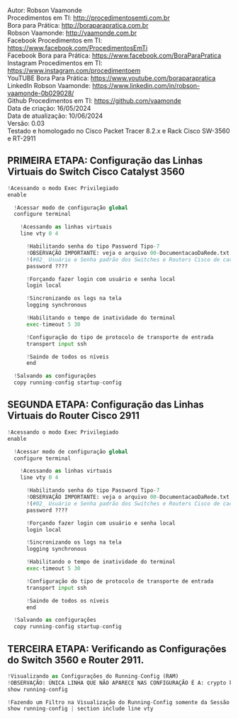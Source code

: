 Autor: Robson Vaamonde<br>
Procedimentos em TI: http://procedimentosemti.com.br<br>
Bora para Prática: http://boraparapratica.com.br<br>
Robson Vaamonde: http://vaamonde.com.br<br>
Facebook Procedimentos em TI: https://www.facebook.com/ProcedimentosEmTi<br>
Facebook Bora para Prática: https://www.facebook.com/BoraParaPratica<br>
Instagram Procedimentos em TI: https://www.instagram.com/procedimentoem<br>
YouTUBE Bora Para Prática: https://www.youtube.com/boraparapratica<br>
LinkedIn Robson Vaamonde: https://www.linkedin.com/in/robson-vaamonde-0b029028/<br>
Github Procedimentos em TI: https://github.com/vaamonde<br>
Data de criação: 16/05/2024<br>
Data de atualização: 10/06/2024<br>
Versão: 0.03<br>
Testado e homologado no Cisco Packet Tracer 8.2.x e Rack Cisco SW-3560 e RT-2911

## PRIMEIRA ETAPA: Configuração das Linhas Virtuais do Switch Cisco Catalyst 3560 

```python
!Acessando o modo Exec Privilegiado
enable

  !Acessar modo de configuração global
  configure terminal

    !Acessando as linhas virtuais
    line vty 0 4

      !Habilitando senha do tipo Password Tipo-7
      !OBSERVAÇÃO IMPORTANTE: veja o arquivo 00-DocumentacaoDaRede.txt a partir da linha: 90 
      !(#02_ Usuário e Senha padrão dos Switches e Routers Cisco de cada Grupo:)
      password ????

      !Forçando fazer login com usuário e senha local
      login local 

      !Sincronizando os logs na tela
      logging synchronous

      !Habilitando o tempo de inatividade do terminal
      exec-timeout 5 30

      !Configuração do tipo de protocolo de transporte de entrada
      transport input ssh

      !Saindo de todos os níveis
      end

  !Salvando as configurações
  copy running-config startup-config
```

## SEGUNDA ETAPA: Configuração das Linhas Virtuais do Router Cisco 2911

```python
!Acessando o modo Exec Privilegiado
enable

  !Acessar modo de configuração global
  configure terminal

    !Acessando as linhas virtuais
    line vty 0 4

      !Habilitando senha do tipo Password Tipo-7
      !OBSERVAÇÃO IMPORTANTE: veja o arquivo 00-DocumentacaoDaRede.txt a partir da linha: 90 
      !(#02_ Usuário e Senha padrão dos Switches e Routers Cisco de cada Grupo:)
      password ????

      !Forçando fazer login com usuário e senha local
      login local 

      !Sincronizando os logs na tela
      logging synchronous

      !Habilitando o tempo de inatividade do terminal
      exec-timeout 5 30

      !Configuração do tipo de protocolo de transporte de entrada
      transport input ssh

      !Saindo de todos os níveis
      end

  !Salvando as configurações
  copy running-config startup-config
```

## TERCEIRA ETAPA: Verificando as Configurações do Switch 3560 e Router 2911.

```python
!Visualizando as Configurações do Running-Config (RAM)
!OBSERVAÇÃO: ÚNICA LINHA QUE NÃO APARECE NAS CONFIGURAÇÃO É A: crypto key generate rsa
show running-config

!Fazendo um Filtro na Visualização do Running-Config somente da Sessão Line VTY
show running-config | section include line vty
```